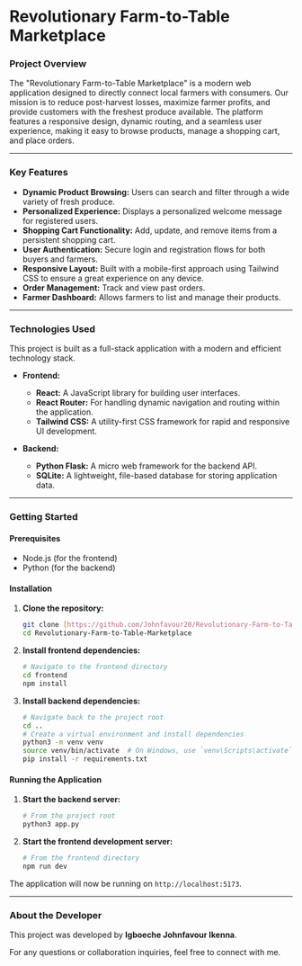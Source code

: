 # Revolutionary Farm-to-Table Marketplace

### Project Overview
The "Revolutionary Farm-to-Table Marketplace" is a modern web application designed to directly connect local farmers with consumers. Our mission is to reduce post-harvest losses, maximize farmer profits, and provide customers with the freshest produce available. The platform features a responsive design, dynamic routing, and a seamless user experience, making it easy to browse products, manage a shopping cart, and place orders.

---

### Key Features
* **Dynamic Product Browsing:** Users can search and filter through a wide variety of fresh produce.
* **Personalized Experience:** Displays a personalized welcome message for registered users.
* **Shopping Cart Functionality:** Add, update, and remove items from a persistent shopping cart.
* **User Authentication:** Secure login and registration flows for both buyers and farmers.
* **Responsive Layout:** Built with a mobile-first approach using Tailwind CSS to ensure a great experience on any device.
* **Order Management:** Track and view past orders.
* **Farmer Dashboard:** Allows farmers to list and manage their products.

---

### Technologies Used
This project is built as a full-stack application with a modern and efficient technology stack.

* **Frontend:**
    * **React:** A JavaScript library for building user interfaces.
    * **React Router:** For handling dynamic navigation and routing within the application.
    * **Tailwind CSS:** A utility-first CSS framework for rapid and responsive UI development.

* **Backend:**
    * **Python Flask:** A micro web framework for the backend API.
    * **SQLite:** A lightweight, file-based database for storing application data.

---

### Getting Started

#### Prerequisites
* Node.js (for the frontend)
* Python (for the backend)

#### Installation
1.  **Clone the repository:**
    ```bash
    git clone [https://github.com/Johnfavour20/Revolutionary-Farm-to-Table-Marketplace.git](https://github.com/Johnfavour20/Revolutionary-Farm-to-Table-Marketplace.git)
    cd Revolutionary-Farm-to-Table-Marketplace
    ```

2.  **Install frontend dependencies:**
    ```bash
    # Navigate to the frontend directory
    cd frontend
    npm install
    ```

3.  **Install backend dependencies:**
    ```bash
    # Navigate back to the project root
    cd ..
    # Create a virtual environment and install dependencies
    python3 -m venv venv
    source venv/bin/activate  # On Windows, use `venv\Scripts\activate`
    pip install -r requirements.txt
    ```

#### Running the Application
1.  **Start the backend server:**
    ```bash
    # From the project root
    python3 app.py
    ```

2.  **Start the frontend development server:**
    ```bash
    # From the frontend directory
    npm run dev
    ```

The application will now be running on `http://localhost:5173`.

---

### About the Developer
This project was developed by **Igboeche Johnfavour Ikenna**.

For any questions or collaboration inquiries, feel free to connect with me.
